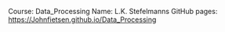 Course:       Data_Processing
Name:         L.K. Stefelmanns
GitHub pages: https://Johnfietsen.github.io/Data_Processing
